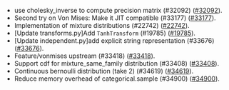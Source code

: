 * use cholesky_inverse to compute precision matrix (#32092) ([#32092](https://github.com/pytorch/pytorch/pull/32092)).
* Second try on Von Mises: Make it JIT compatible (#33177) ([#33177](https://github.com/pytorch/pytorch/pull/33177)).
* Implementation of mixture distributions (#22742) ([#22742](https://github.com/pytorch/pytorch/pull/22742)).
* [Update transforms.py]Add `TanhTransform` (#19785) ([#19785](https://github.com/pytorch/pytorch/pull/19785)).
* [Update independent.py]add explicit string representation (#33676) ([#33676](https://github.com/pytorch/pytorch/pull/33676)).
* Feature/vonmises upstream (#33418) ([#33418](https://github.com/pytorch/pytorch/pull/33418)).
* Support cdf for mixture_same_family distribution (#33408) ([#33408](https://github.com/pytorch/pytorch/pull/33408)).
* Continuous bernoulli distribution (take 2) (#34619) ([#34619](https://github.com/pytorch/pytorch/pull/34619)).
* Reduce memory overhead of categorical.sample (#34900) ([#34900](https://github.com/pytorch/pytorch/pull/34900)).
